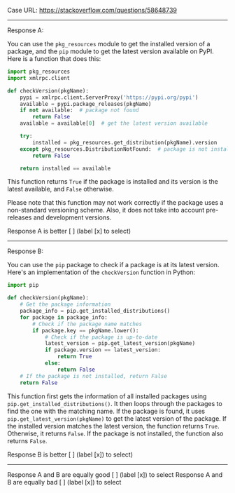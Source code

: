 Case URL: https://stackoverflow.com/questions/58648739

------
Response A:

You can use the `pkg_resources` module to get the installed version of a package, and the `pip` module to get the latest version available on PyPI. Here is a function that does this:

```python
import pkg_resources
import xmlrpc.client

def checkVersion(pkgName):
    pypi = xmlrpc.client.ServerProxy('https://pypi.org/pypi')
    available = pypi.package_releases(pkgName)
    if not available:  # package not found
        return False
    available = available[0]  # get the latest version available

    try:
        installed = pkg_resources.get_distribution(pkgName).version
    except pkg_resources.DistributionNotFound:  # package is not installed
        return False

    return installed == available
```

This function returns `True` if the package is installed and its version is the latest available, and `False` otherwise.

Please note that this function may not work correctly if the package uses a non-standard versioning scheme. Also, it does not take into account pre-releases and development versions.

Response A is better [ ] (label [x] to select)

-------
Response B:

You can use the `pip` package to check if a package is at its latest version. Here's an implementation of the `checkVersion` function in Python:

```python
import pip

def checkVersion(pkgName):
    # Get the package information
    package_info = pip.get_installed_distributions()
    for package in package_info:
        # Check if the package name matches
        if package.key == pkgName.lower():
            # Check if the package is up-to-date
            latest_version = pip.get_latest_version(pkgName)
            if package.version == latest_version:
                return True
            else:
                return False
    # If the package is not installed, return False
    return False
```

This function first gets the information of all installed packages using `pip.get_installed_distributions()`. It then loops through the packages to find the one with the matching name. If the package is found, it uses `pip.get_latest_version(pkgName)` to get the latest version of the package. If the installed version matches the latest version, the function returns `True`. Otherwise, it returns `False`. If the package is not installed, the function also returns `False`.

Response B is better [ ] (label [x]) to select)

-------

Response A and B are equally good [ ] (label [x]) to select
Response A and B are equally bad [ ] (label [x]) to select

